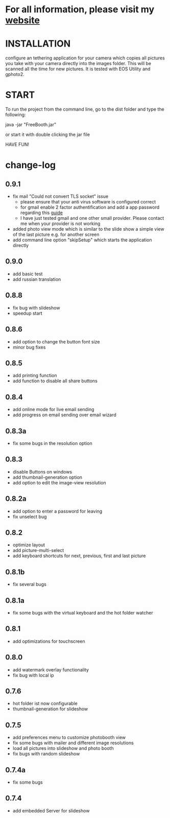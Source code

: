 # For all information, please visit my [website](http://free-booth.com)

# INSTALLATION

configure an tethering application for your camera which copies all pictures you take with your camera directly into the images folder. This will be scanned all the time for new pictures. It is tested with EOS Utility and gphoto2.


# START



To run the project from the command line, go to the dist folder and
type the following:

java -jar "FreeBooth.jar" 

or start it with double clicking the jar file

HAVE FUN!



# change-log

## 0.9.1
* fix mail "Could not convert TLS socket" issue
  * please ensure that your anti virus software is configured correct
  * for gmail enable 2 factor authentification and add a app password regarding this [guide](https://support.google.com/accounts/answer/185833?hl=en)
  * I have just tested gmail and one other small provider. Please contact me when your provider is not working
* added photo view mode which is similar to the slide show a simple view of the last picture e.g. for another screen
* add command line option "skipSetup" which starts the application directly

## 0.9.0
* add basic test
* add russian translation

## 0.8.8
* fix bug with slideshow
* speedup start

## 0.8.6
* add option to change the button font size
* minor bug fixes

## 0.8.5
* add printing function
* add function to disable all share buttons

## 0.8.4
* add online mode for live email sending
* add progress on email sending over email wizard

## 0.8.3a
* fix some bugs in the resolution option

## 0.8.3
* disable Buttons on windows
* add thumbnail-generation option
* add option to edit the image-view resolution

## 0.8.2a
* add option to enter a password for leaving
* fix unselect bug

## 0.8.2
* optimize layout
* add picture-multi-select
* add keyboard shortcuts for next, previous, first and last picture

## 0.8.1b
* fix several bugs

## 0.8.1a
* fix some bugs with the virtual keyboard and the hot folder watcher

## 0.8.1
* add optimizations for touchscreen

## 0.8.0
* add watermark overlay functionality
* fix bug with local ip

## 0.7.6
* hot folder ist now configurable
* thumbnail-generation for slideshow

## 0.7.5
* add preferences menu to customize photobooth view
* fix some bugs with mailer and different image resolutions
* load all pictures into slideshow and photo booth
* fix bugs with random slideshow

## 0.7.4a
* fix some bugs

## 0.7.4 
* add embedded Server for slideshow







